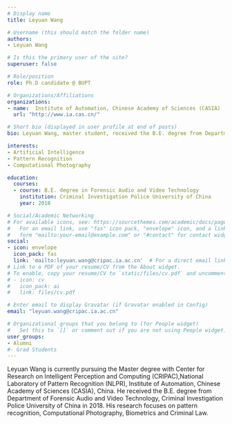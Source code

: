 ```yaml
---
# Display name
title: Leyuan Wang

# Username (this should match the folder name)
authors:
- Leyuan Wang

# Is this the primary user of the site?
superuser: false

# Role/position
role: Ph.D candidate @ BUPT

# Organizations/Affiliations
organizations:
- name:  Institute of Automation, Chinese Academy of Sciences (CASIA)
  url: "http://www.ia.cas.cn/"

# Short bio (displayed in user profile at end of posts)
bio: Leyuan Wang, master student, received the B.E. degree from Department of Forensic Audio and Video Technology, Criminal Investigation Police University of China in 2018. His research focuses on pattern recognition, Computational Photography, Biometrics and Criminal Law.

interests:
- Artificial Intelligence
- Pattern Recognition
- Computational Photography

education:
  courses:
  - course: B.E. degree in Forensic Audio and Video Technology
    institution: Criminal Investigation Police University of China
    year: 2018

# Social/Academic Networking
# For available icons, see: https://sourcethemes.com/academic/docs/page-builder/#icons
#   For an email link, use "fas" icon pack, "envelope" icon, and a link in the
#   form "mailto:your-email@example.com" or "#contact" for contact widget.
social:
- icon: envelope
  icon_pack: fas
  link: 'mailto:leyuan.wang@cripac.ia.ac.cn'  # For a direct email link, use "mailto:test@example.org".
# Link to a PDF of your resume/CV from the About widget.
# To enable, copy your resume/CV to `static/files/cv.pdf` and uncomment the lines below.
# - icon: cv
#   icon_pack: ai
#   link: files/cv.pdf

# Enter email to display Gravatar (if Gravatar enabled in Config)
email: "leyuan.wang@cripac.ia.ac.cn"

# Organizational groups that you belong to (for People widget)
#   Set this to `[]` or comment out if you are not using People widget.
user_groups:
- Alumni
#- Grad Students
---
```

Leyuan Wang is currently pursuing the Master degree with Center for Research on Intelligent Perception and Computing (CRIPAC),National Laboratory of Pattern Recognition (NLPR), Institute of Automation, Chinese Academy of Sciences (CASIA), China. He received the B.E. degree from Department of Forensic Audio and Video Technology, Criminal Investigation Police University of China in 2018. His research focuses on pattern recognition, Computational Photography, Biometrics and Criminal Law.